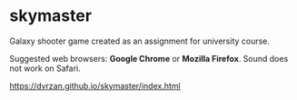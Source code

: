 # skymaster
Galaxy shooter game created as an assignment for university course.

Suggested web browsers: **Google Chrome** or **Mozilla Firefox**.
Sound does not work on Safari.

https://dvrzan.github.io/skymaster/index.html
